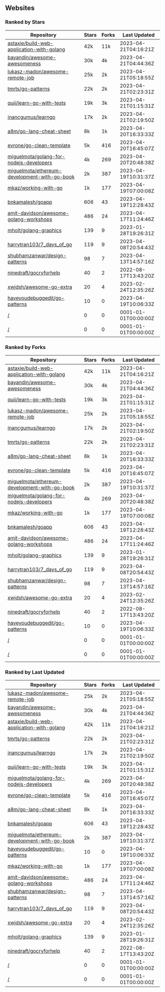 ## Websites

### Ranked by Stars

| Repository | Stars | Forks | Last Updated |
|------------|-------|-------|--------------|
| [astaxie/build-web-application-with-golang](https://github.com/astaxie/build-web-application-with-golang) | 42k | 11k | 2023-04-21T04:16:21Z |
| [bayandin/awesome-awesomeness](https://github.com/bayandin/awesome-awesomeness) | 30k | 4k | 2023-04-21T04:44:36Z |
| [lukasz-madon/awesome-remote-job](https://github.com/lukasz-madon/awesome-remote-job) | 25k | 2k | 2023-04-21T05:18:55Z |
| [tmrts/go-patterns](https://github.com/tmrts/go-patterns) | 22k | 2k | 2023-04-21T02:23:31Z |
| [quii/learn-go-with-tests](https://github.com/quii/learn-go-with-tests) | 19k | 3k | 2023-04-21T01:15:31Z |
| [inancgumus/learngo](https://github.com/inancgumus/learngo) | 17k | 2k | 2023-04-21T02:19:50Z |
| [a8m/go-lang-cheat-sheet](https://github.com/a8m/go-lang-cheat-sheet) | 8k | 1k | 2023-04-20T16:33:33Z |
| [evrone/go-clean-template](https://github.com/evrone/go-clean-template) | 5k | 416 | 2023-04-20T16:45:07Z |
| [miguelmota/golang-for-nodejs-developers](https://github.com/miguelmota/golang-for-nodejs-developers) | 4k | 269 | 2023-04-20T20:48:38Z |
| [miguelmota/ethereum-development-with-go-book](https://github.com/miguelmota/ethereum-development-with-go-book) | 2k | 387 | 2023-04-19T10:31:37Z |
| [mkaz/working-with-go](https://github.com/mkaz/working-with-go) | 1k | 177 | 2023-04-19T07:00:08Z |
| [bnkamalesh/goapp](https://github.com/bnkamalesh/goapp) | 606 | 43 | 2023-04-19T12:28:43Z |
| [amit-davidson/awesome-golang-workshops](https://github.com/amit-davidson/awesome-golang-workshops) | 486 | 24 | 2023-04-17T11:24:46Z |
| [mholt/golang-graphics](https://github.com/mholt/golang-graphics) | 139 | 9 | 2023-01-28T19:26:31Z |
| [harrytran103/7_days_of_go](https://github.com/harrytran103/7_days_of_go) | 119 | 9 | 2023-04-08T20:54:43Z |
| [shubhamzanwar/design-patterns](https://github.com/shubhamzanwar/design-patterns) | 98 | 7 | 2023-04-13T14:57:16Z |
| [ninedraft/gocryforhelp](https://github.com/ninedraft/gocryforhelp) | 40 | 2 | 2022-08-17T13:43:20Z |
| [xwjdsh/awesome-go-extra](https://github.com/xwjdsh/awesome-go-extra) | 20 | 4 | 2023-02-24T12:35:26Z |
| [haveyoudebuggedit/go-patterns](https://github.com/haveyoudebuggedit/go-patterns) | 10 | 0 | 2023-04-19T10:06:33Z |
| [/](https://github.com/trending?l=go) | 0 | 0 | 0001-01-01T00:00:00Z |
| [/](https://github.com/golang/go/wiki/Projects) | 0 | 0 | 0001-01-01T00:00:00Z |

### Ranked by Forks

| Repository | Stars | Forks | Last Updated |
|------------|-------|-------|--------------|
| [astaxie/build-web-application-with-golang](https://github.com/astaxie/build-web-application-with-golang) | 42k | 11k | 2023-04-21T04:16:21Z |
| [bayandin/awesome-awesomeness](https://github.com/bayandin/awesome-awesomeness) | 30k | 4k | 2023-04-21T04:44:36Z |
| [quii/learn-go-with-tests](https://github.com/quii/learn-go-with-tests) | 19k | 3k | 2023-04-21T01:15:31Z |
| [lukasz-madon/awesome-remote-job](https://github.com/lukasz-madon/awesome-remote-job) | 25k | 2k | 2023-04-21T05:18:55Z |
| [inancgumus/learngo](https://github.com/inancgumus/learngo) | 17k | 2k | 2023-04-21T02:19:50Z |
| [tmrts/go-patterns](https://github.com/tmrts/go-patterns) | 22k | 2k | 2023-04-21T02:23:31Z |
| [a8m/go-lang-cheat-sheet](https://github.com/a8m/go-lang-cheat-sheet) | 8k | 1k | 2023-04-20T16:33:33Z |
| [evrone/go-clean-template](https://github.com/evrone/go-clean-template) | 5k | 416 | 2023-04-20T16:45:07Z |
| [miguelmota/ethereum-development-with-go-book](https://github.com/miguelmota/ethereum-development-with-go-book) | 2k | 387 | 2023-04-19T10:31:37Z |
| [miguelmota/golang-for-nodejs-developers](https://github.com/miguelmota/golang-for-nodejs-developers) | 4k | 269 | 2023-04-20T20:48:38Z |
| [mkaz/working-with-go](https://github.com/mkaz/working-with-go) | 1k | 177 | 2023-04-19T07:00:08Z |
| [bnkamalesh/goapp](https://github.com/bnkamalesh/goapp) | 606 | 43 | 2023-04-19T12:28:43Z |
| [amit-davidson/awesome-golang-workshops](https://github.com/amit-davidson/awesome-golang-workshops) | 486 | 24 | 2023-04-17T11:24:46Z |
| [mholt/golang-graphics](https://github.com/mholt/golang-graphics) | 139 | 9 | 2023-01-28T19:26:31Z |
| [harrytran103/7_days_of_go](https://github.com/harrytran103/7_days_of_go) | 119 | 9 | 2023-04-08T20:54:43Z |
| [shubhamzanwar/design-patterns](https://github.com/shubhamzanwar/design-patterns) | 98 | 7 | 2023-04-13T14:57:16Z |
| [xwjdsh/awesome-go-extra](https://github.com/xwjdsh/awesome-go-extra) | 20 | 4 | 2023-02-24T12:35:26Z |
| [ninedraft/gocryforhelp](https://github.com/ninedraft/gocryforhelp) | 40 | 2 | 2022-08-17T13:43:20Z |
| [haveyoudebuggedit/go-patterns](https://github.com/haveyoudebuggedit/go-patterns) | 10 | 0 | 2023-04-19T10:06:33Z |
| [/](https://github.com/trending?l=go) | 0 | 0 | 0001-01-01T00:00:00Z |
| [/](https://github.com/golang/go/wiki/Projects) | 0 | 0 | 0001-01-01T00:00:00Z |

### Ranked by Last Updated

| Repository | Stars | Forks | Last Updated |
|------------|-------|-------|--------------|
| [lukasz-madon/awesome-remote-job](https://github.com/lukasz-madon/awesome-remote-job) | 25k | 2k | 2023-04-21T05:18:55Z |
| [bayandin/awesome-awesomeness](https://github.com/bayandin/awesome-awesomeness) | 30k | 4k | 2023-04-21T04:44:36Z |
| [astaxie/build-web-application-with-golang](https://github.com/astaxie/build-web-application-with-golang) | 42k | 11k | 2023-04-21T04:16:21Z |
| [tmrts/go-patterns](https://github.com/tmrts/go-patterns) | 22k | 2k | 2023-04-21T02:23:31Z |
| [inancgumus/learngo](https://github.com/inancgumus/learngo) | 17k | 2k | 2023-04-21T02:19:50Z |
| [quii/learn-go-with-tests](https://github.com/quii/learn-go-with-tests) | 19k | 3k | 2023-04-21T01:15:31Z |
| [miguelmota/golang-for-nodejs-developers](https://github.com/miguelmota/golang-for-nodejs-developers) | 4k | 269 | 2023-04-20T20:48:38Z |
| [evrone/go-clean-template](https://github.com/evrone/go-clean-template) | 5k | 416 | 2023-04-20T16:45:07Z |
| [a8m/go-lang-cheat-sheet](https://github.com/a8m/go-lang-cheat-sheet) | 8k | 1k | 2023-04-20T16:33:33Z |
| [bnkamalesh/goapp](https://github.com/bnkamalesh/goapp) | 606 | 43 | 2023-04-19T12:28:43Z |
| [miguelmota/ethereum-development-with-go-book](https://github.com/miguelmota/ethereum-development-with-go-book) | 2k | 387 | 2023-04-19T10:31:37Z |
| [haveyoudebuggedit/go-patterns](https://github.com/haveyoudebuggedit/go-patterns) | 10 | 0 | 2023-04-19T10:06:33Z |
| [mkaz/working-with-go](https://github.com/mkaz/working-with-go) | 1k | 177 | 2023-04-19T07:00:08Z |
| [amit-davidson/awesome-golang-workshops](https://github.com/amit-davidson/awesome-golang-workshops) | 486 | 24 | 2023-04-17T11:24:46Z |
| [shubhamzanwar/design-patterns](https://github.com/shubhamzanwar/design-patterns) | 98 | 7 | 2023-04-13T14:57:16Z |
| [harrytran103/7_days_of_go](https://github.com/harrytran103/7_days_of_go) | 119 | 9 | 2023-04-08T20:54:43Z |
| [xwjdsh/awesome-go-extra](https://github.com/xwjdsh/awesome-go-extra) | 20 | 4 | 2023-02-24T12:35:26Z |
| [mholt/golang-graphics](https://github.com/mholt/golang-graphics) | 139 | 9 | 2023-01-28T19:26:31Z |
| [ninedraft/gocryforhelp](https://github.com/ninedraft/gocryforhelp) | 40 | 2 | 2022-08-17T13:43:20Z |
| [/](https://github.com/trending?l=go) | 0 | 0 | 0001-01-01T00:00:00Z |
| [/](https://github.com/golang/go/wiki/Projects) | 0 | 0 | 0001-01-01T00:00:00Z |

